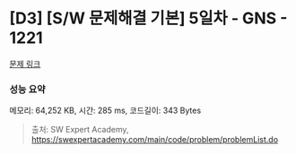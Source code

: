 # [D3] [S/W 문제해결 기본] 5일차 - GNS - 1221 

[문제 링크](https://swexpertacademy.com/main/code/problem/problemDetail.do?contestProbId=AV14jJh6ACYCFAYD) 

### 성능 요약

메모리: 64,252 KB, 시간: 285 ms, 코드길이: 343 Bytes



> 출처: SW Expert Academy, https://swexpertacademy.com/main/code/problem/problemList.do